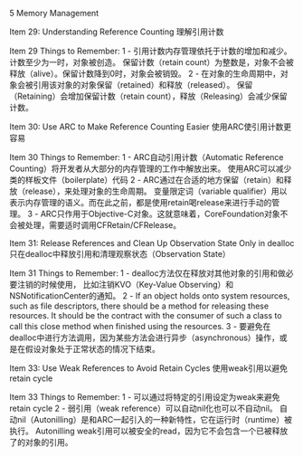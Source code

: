 5 Memory Management

Item 29: Understanding Reference Counting
理解引用计数

Item 29 Things to Remember:
1 - 引用计数内存管理依托于计数的增加和减少。计数至少为一时，对象被创造。
保留计数（retain count）为整数是，对象不会被释放（alive）。保留计数降到0时，对象会被销毁。
2 - 在对象的生命周期中，对象会被引用该对象的对象保留（retained）和释放（released）。
保留（Retaining）会增加保留计数（retain count），释放（Releasing）会减少保留计数。

Item 30: Use ARC to Make Reference Counting Easier
使用ARC使引用计数更容易

Item 30 Things to Remember:
1 - ARC自动引用计数（Automatic Reference Counting）将开发者从大部分的内存管理的工作中解放出来。
使用ARC可以减少类的样板文件（boilerplate）代码
2 - ARC通过在合适的地方保留（retain）和释放（release），来处理对象的生命周期。
变量限定词（variable qualifier）用以表示内存管理的语义。而在此之前，都是使用retain喝release来进行手动的管理。
3 - ARC只作用于Objective-C对象。这就意味着，CoreFoundation对象不会被处理，需要适时调用CFRetain/CFRelease。

Item 31: Release References and Clean Up Observation State Only in dealloc
只在dealloc中释放引用和清理观察状态（Observation State）

Item 31 Things to Remember:
1 - dealloc方法仅在释放对其他对象的引用和做必要注销的时候使用，
比如注销KVO（Key-Value Observing）和NSNotificationCenter的通知。
2 - If an object holds onto system resources, such as file descriptors, 
there should be a method for releasing these resources.
It should be the contract with the consumer of such a class to call this close method when finished using the resources.
3 - 要避免在dealloc中进行方法调用，因为某些方法会进行异步（asynchronous）操作，或是在假设对象处于正常状态的情况下结束。

Item 33: Use Weak References to Avoid Retain Cycles
使用weak引用以避免retain cycle

Item 33 Things to Remember:
1 - 可以通过将特定的引用设定为weak来避免retain cycle
2 - 弱引用（weak reference）可以自动nil化也可以不自动nil。
自动nil（Autonilling）是和ARC一起引入的一种新特性，它在运行时（runtime）被执行。
Autonilling weak引用可以被安全的read，因为它不会包含一个已被释放了的对象的引用。

